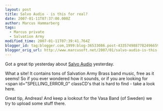 ```yaml
---
layout: post
title: Salvo Audio - is this for real?
date: 2007-01-11T07:37:00.000Z
author: Marcus Hammarberg
tags:
  - Marcus private
  - Salvation Army
modified_time: 2007-01-11T07:39:41.764Z
blogger_id: tag:blogger.com,1999:blog-36533086.post-4335749887782496659
blogger_orig_url: http://www.marcusoft.net/2007/01/salvo-audio-is-this-for-real.html
---
```


Got a great tip yesterday about [Salvo
Audio](http://www.salvoaudio.com/) yesterday.

What a site! It contains tons of Salvation Army Brass band music, free
as it seems! So if you ever wondered how it sounds, or if you are
looking for <span id="SPELLING_ERROR_0" classCD's that is hard to find -
take a look here.

Great tip, Andreas! And keep a lookout for the Vasa Band (of Sweden) we try to
upload some stuff there.
